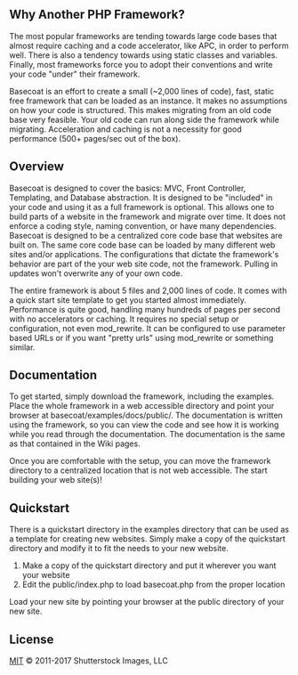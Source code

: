 <h2>Why Another PHP Framework?</h2>
The most popular frameworks are tending towards large code bases that almost require caching and a code accelerator, like APC, in order to perform well. There is also a tendency towards using static classes and variables. Finally, most frameworks force you to adopt their conventions and write your code "under" their framework.

Basecoat is an effort to create a small (~2,000 lines of code), fast, static free framework that can be loaded as an instance. It makes no assumptions on how your code is structured. This makes migrating from an old code base very feasible. Your old code can run along side the framework while migrating. Acceleration and caching is not a necessity for good performance (500+ pages/sec out of the box).

<h2>Overview</h2>
Basecoat is designed to cover the basics: MVC, Front Controller, Templating, and Database abstraction. It is designed to be "included" in your code and using it as a full framework is optional. This allows one to build parts of a website in the framework and migrate over time. It does not enforce a coding style, naming convention, or have many dependencies. Basecoat is designed to be a centralized core code base that websites are built on. The same core code base can be loaded by many different web sites and/or applications. The configurations that dictate the framework's behavior are part of the your web site code, not the framework. Pulling in updates won't overwrite any of your own code. 

The entire framework is about 5 files and 2,000 lines of code. It comes with a quick start site template to get you started almost immediately. Performance is quite good, handling many hundreds of pages per second with no accelerators or caching. It requires no special setup or configuration, not even mod_rewrite. It can be configured to use parameter based URLs or if you want "pretty urls" using mod_rewrite or something similar.

<h2>Documentation</h2>
To get started, simply download the framework, including the examples. Place the whole framework in a web accessible directory and point your browser at basecoat/examples/docs/public/. The documentation is written using the framework, so you can view the code and see how it is working while you read through the documentation. The documentation is the same as that contained in the Wiki pages.

Once you are comfortable with the setup, you can move the framework directory to a centralized location that is not web accessible. The start building your web site(s)!

<h2>Quickstart</h2>
There is a quickstart directory in the examples directory that can be used as a template for creating new websites. Simply make a copy of the quickstart directory and modify it to fit the needs to your new website.
<ol>
<li>Make a copy of the quickstart directory and put it wherever you want your website</li>
<li>Edit the public/index.php to load basecoat.php from the proper location</li>
</ol>
Load your new site by pointing your browser at the public directory of your new site.

<h2>License</h2>

[MIT](LICENSE) © 2011-2017 Shutterstock Images, LLC
